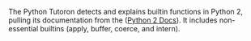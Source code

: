 The Python Tutoron detects and explains builtin functions in Python 2, pulling its documentation from the ([Python 2 Docs](https://docs.python.org/2/library/functions.html)). It includes non-essential builtins (apply, buffer, coerce, and intern). 
